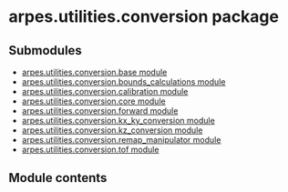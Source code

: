 arpes.utilities.conversion package
==================================

Submodules
----------

-   [arpes.utilities.conversion.base
    module](arpes.utilities.conversion.base)
-   [arpes.utilities.conversion.bounds\_calculations
    module](arpes.utilities.conversion.bounds_calculations)
-   [arpes.utilities.conversion.calibration
    module](arpes.utilities.conversion.calibration)
-   [arpes.utilities.conversion.core
    module](arpes.utilities.conversion.core)
-   [arpes.utilities.conversion.forward
    module](arpes.utilities.conversion.forward)
-   [arpes.utilities.conversion.kx\_ky\_conversion
    module](arpes.utilities.conversion.kx_ky_conversion)
-   [arpes.utilities.conversion.kz\_conversion
    module](arpes.utilities.conversion.kz_conversion)
-   [arpes.utilities.conversion.remap\_manipulator
    module](arpes.utilities.conversion.remap_manipulator)
-   [arpes.utilities.conversion.tof
    module](arpes.utilities.conversion.tof)

Module contents
---------------
